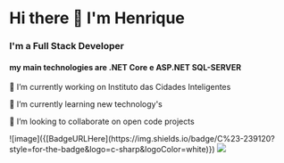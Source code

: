 # Hi there 👋 I'm Henrique 

### I'm a Full Stack Developer 
#### my main technologies are .NET Core e ASP.NET SQL-SERVER
<p>🔭 I’m currently working on Instituto das Cidades Inteligentes</p>
<p>🌱 I’m currently learning new technology's </p>
<p>👯 I’m looking to collaborate on open code projects</p>
![image]({[BadgeURLHere](https://img.shields.io/badge/C%23-239120?style=for-the-badge&logo=c-sharp&logoColor=white)})
<img src="https://img.shields.io/badge/C%23-239120?style=for-the-badge&logo=c-sharp&logoColor=white" />

